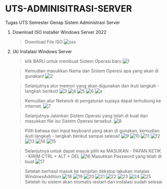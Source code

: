 # UTS-ADMINISITRASI-SERVER
Tugas UTS Semester Genap Sistem Administrasi Server

1. Download ISO Installer Windows Server 2022
    > Download File ISO
    ![sss](https://user-images.githubusercontent.com/95116189/143684347-e5d982d2-bc5f-421f-9119-0135a5a796c1.jpg)

2.  (A) Instalasi Windows Server
    > klik BARU untuk membuat Sistem Operasi baru
    ![1](https://user-images.githubusercontent.com/95116189/143683783-2cbe0fd9-7f63-48f1-ba29-c02143ba0443.jpg)

    > Kemudian masukkan Nama dan Sistem Operesi apa yang akan di gunakan!
    ![2](https://user-images.githubusercontent.com/95116189/143683803-40aacd58-8ed3-4053-b5fb-ddd63b489c5b.jpg)
    
    > Selanjutnya atur memori yang akan digunakan dan ikuti langkah - langkah berikut!
    ![3](https://user-images.githubusercontent.com/95116189/143683844-ac509c70-9eb8-4181-819b-b45c779684c0.jpg)
    ![4](https://user-images.githubusercontent.com/95116189/143683848-af64c57a-9296-4285-bf41-546857d9b589.jpg)
    ![5](https://user-images.githubusercontent.com/95116189/143683853-70b5661a-03bb-4714-9b83-49dc66d63cb8.jpg)
    ![6](https://user-images.githubusercontent.com/95116189/143683858-27c01f60-e70f-4f56-a26f-c0cb08a0a432.jpg)
    ![x](https://user-images.githubusercontent.com/95116189/143683863-af558ef6-edfe-448c-b38d-00b26252c301.jpg)

    > Kemudian atur Network di pengaturan supaya dapat terhubung ke internet.
    ![7](https://user-images.githubusercontent.com/95116189/143683892-77c924a1-db7c-45ee-b021-699095881bbe.jpg)

    > Selanjutnya Jalankan Sistem Operasi yang telah di buat dan masukkan file iso Sistem Operasi tersebut.
    ![8](https://user-images.githubusercontent.com/95116189/143683939-084643a1-f354-4f57-86c3-d19436e009d8.jpg)

    > Pilih bahasa dan input keyboard yang akan di gunakan, kemudian ikuti langkah - langkah berikut sampai selesai!
    ![9](https://user-images.githubusercontent.com/95116189/143684000-3c9aff52-2c4f-47c5-b8e0-0b23ffc937e8.jpg)
    ![10](https://user-images.githubusercontent.com/95116189/143684003-886ab588-463c-4010-ab36-2b5ea4bcd96f.jpg)
    ![11](https://user-images.githubusercontent.com/95116189/143684010-c046dfc5-44a3-4b9b-b0b7-9c5abeaa6732.jpg)
    ![12](https://user-images.githubusercontent.com/95116189/143684016-4bd2b418-5999-44bc-9fc9-63f42e281ba4.jpg)
    ![13](https://user-images.githubusercontent.com/95116189/143684021-8cfc65e1-6b25-467e-8ce9-fb35628444e6.jpg)
    ![14](https://user-images.githubusercontent.com/95116189/143684025-4d032044-86e1-482d-8af3-a2134f59c7a1.jpg)
    ![15](https://user-images.githubusercontent.com/95116189/143684064-48f97c25-7de5-4ccd-ae7a-853321453c01.jpg)

    > Selanjutnya untuk dapat masuk pilih ke MASUKAN - PAPAN KETIK - KIRIM CTRL + ALT + DEL
    ![16](https://user-images.githubusercontent.com/95116189/143684116-e255fc05-a28e-4c5e-9c8f-66a38b7b2710.jpg)
    > Masukkan Password yang telah di buat
    ![17](https://user-images.githubusercontent.com/95116189/143684134-a1358802-9eba-430e-be13-a68d9863ab5e.jpg)
    
    > Setelah berhasil masuk ke tampilan dekstop lakukan instalas WindowsAddition
    ![18](https://user-images.githubusercontent.com/95116189/143684165-662dc034-3ed8-4dc0-b83e-c2d50d600b55.jpg)
    ![19](https://user-images.githubusercontent.com/95116189/143684176-f6ddaab6-afdc-44c1-90b9-496eba2efb78.jpg)
    ![20](https://user-images.githubusercontent.com/95116189/143684181-026ae659-4f85-423e-bd32-1594b20dadf1.jpg)
    ![21](https://user-images.githubusercontent.com/95116189/143684183-a55b1347-070b-4b50-854c-87d5d09fe20a.jpg)
    ![22](https://user-images.githubusercontent.com/95116189/143684187-8c0ff718-dad8-476e-96cd-51f434f7ed4a.jpg)
    ![23](https://user-images.githubusercontent.com/95116189/143684191-4cc2cc8b-81c0-44ba-a500-83155a5a4df6.jpg)
    ![24](https://user-images.githubusercontent.com/95116189/143684200-168d5a3f-0ecc-40f2-b928-4192ed7c37f0.jpg)
    ![25](https://user-images.githubusercontent.com/95116189/143684202-85c808d0-337a-49fc-a0c3-0e5b33d55286.jpg)
    Setelah itu sistem akan otomatis restart dan instalasi sudah selesai
    
    
    
    
    
    
    
    
